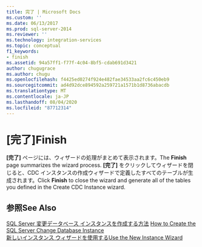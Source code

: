 ```yaml
---
title: 完了 | Microsoft Docs
ms.custom: ''
ms.date: 06/13/2017
ms.prod: sql-server-2014
ms.reviewer: ''
ms.technology: integration-services
ms.topic: conceptual
f1_keywords:
- finish
ms.assetid: 94a57ff1-f77f-4c04-8bf5-cdab691d3421
author: chugugrace
ms.author: chugu
ms.openlocfilehash: f4425ed0274f924e482fae34533aa2fc6c450eb9
ms.sourcegitcommit: ad4d92dce894592a259721a1571b1d8736abacdb
ms.translationtype: MT
ms.contentlocale: ja-JP
ms.lasthandoff: 08/04/2020
ms.locfileid: "87712314"
---
```

# <a name="finish"></a><span data-ttu-id="40c63-102">[完了]</span><span class="sxs-lookup"><span data-stu-id="40c63-102">Finish</span></span>
  <span data-ttu-id="40c63-103">**[完了]** ページには、ウィザードの処理がまとめて表示されます。</span><span class="sxs-lookup"><span data-stu-id="40c63-103">The **Finish** page summarizes the wizard process.</span></span> <span data-ttu-id="40c63-104">**[完了]** をクリックしてウィザードを閉じると、CDC インスタンスの作成ウィザードで定義したすべてのテーブルが生成されます。</span><span class="sxs-lookup"><span data-stu-id="40c63-104">Click **Finish** to close the wizard and generate all of the tables you defined in the Create CDC Instance wizard.</span></span>  
  
## <a name="see-also"></a><span data-ttu-id="40c63-105">参照</span><span class="sxs-lookup"><span data-stu-id="40c63-105">See Also</span></span>  
 <span data-ttu-id="40c63-106">[SQL Server 変更データベース インスタンスを作成する方法](how-to-create-the-sql-server-change-database-instance.md) </span><span class="sxs-lookup"><span data-stu-id="40c63-106">[How to Create the SQL Server Change Database Instance](how-to-create-the-sql-server-change-database-instance.md) </span></span>  
 [<span data-ttu-id="40c63-107">新しいインスタンス ウィザードを使用する</span><span class="sxs-lookup"><span data-stu-id="40c63-107">Use the New Instance Wizard</span></span>](use-the-new-instance-wizard.md)  
  
  

